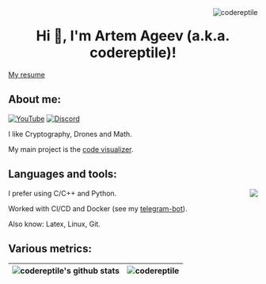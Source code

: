 <img align="right" src="https://komarev.com/ghpvc/?username=codereptile&label=Profile%20views&color=0e75b6&style=flat" alt="codereptile" />
<h1 align="center">Hi 👋, I'm Artem Ageev (a.k.a. codereptile)!</h1>
<p>
<a href="https://codereptile.github.io/codereptile/resume_artem_ageev.pdf">
My resume
</a>
</p>

## About me:

[![YouTube](https://img.shields.io/youtube/channel/subscribers/UCCwBxTgq5AFtSIaTllFRUKQ?style=for-the-badge&label=My+youtube)](https://www.youtube.com/c/CodeReptile)
[![Discord](https://img.shields.io/discord/790643218953011220?style=for-the-badge&label=My+Discord)](https://discord.com/invite/e5vCkfZpNJ)

I like Cryptography, Drones and Math.

My main project is the [code visualizer](https://github.com/codereptile/visualizer).

## Languages and tools:
<img align="right" src="https://github-readme-stats.vercel.app/api/top-langs/?username=codereptile&layout=compact&theme=aura&hide_border=true"/>

I prefer using C/C++ and Python.

Worked with CI/CD and Docker (see my [telegram-bot](https://github.com/codereptile/codereptile_cryptography_bot)).

Also know: Latex, Linux, Git.

## Various metrics:

| <img align="center" src="https://github-readme-stats.vercel.app/api?username=codereptile&show_icons=true&include_all_commits=true&theme=aura&hide_border=true" alt="codereptile's github stats"/>| <img align="center" src="https://github-readme-streak-stats.herokuapp.com/?user=codereptile&" alt="codereptile" /> |
| ------------- | ------------- |


